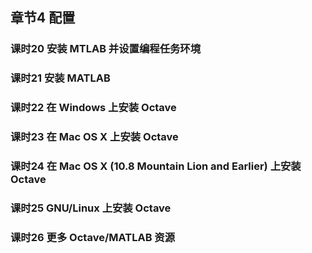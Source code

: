 ## 章节4 配置

### 课时20  安装 MTLAB 并设置编程任务环境
### 课时21  安装 MATLAB
### 课时22  在 Windows 上安装 Octave
### 课时23  在 Mac OS X  上安装 Octave
### 课时24  在 Mac OS X (10.8 Mountain Lion and Earlier) 上安装 Octave
### 课时25  GNU/Linux 上安装 Octave
### 课时26  更多 Octave/MATLAB  资源